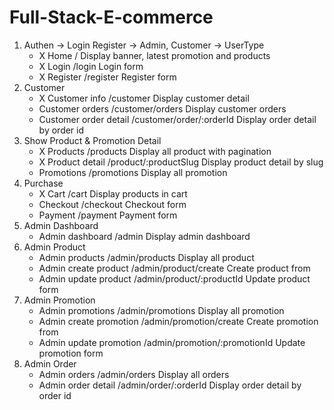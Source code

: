 # Full-Stack-E-commerce
1. Authen -> Login Register -> Admin, Customer -> UserType
    * X Home / Display banner, latest promotion and products
    * X Login /login Login form
    * X Register /register Register form
2. Customer
    * X Customer info /customer Display customer detail
    * Customer orders /customer/orders Display customer orders
    * Customer order detail /customer/order/:orderId Display order detail by order id
3. Show Product & Promotion Detail
    * X Products /products Display all product with pagination
    * X Product detail /product/:productSlug Display product detail by slug
    * Promotions /promotions Display all promotion
4. Purchase
    * X Cart /cart Display products in cart
    * Checkout /checkout Checkout form
    * Payment /payment Payment form
5. Admin Dashboard
    * Admin dashboard /admin Display admin dashboard
6. Admin Product
    * Admin products /admin/products Display all product
    * Admin create product /admin/product/create Create product from
    * Admin update product /admin/product/:productId Update product form
7. Admin Promotion
    * Admin promotions /admin/promotions Display all promotion
    * Admin create promotion /admin/promotion/create Create promotion from
    * Admin update promotion /admin/promotion/:promotionId Update promotion form
8. Admin Order
    * Admin orders /admin/orders Display all orders
    * Admin order detail /admin/order/:orderId Display order detail by order id
